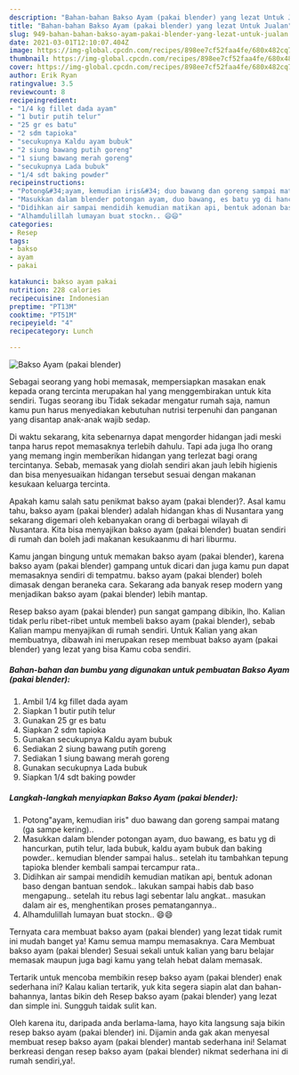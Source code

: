 ```yaml
---
description: "Bahan-bahan Bakso Ayam (pakai blender) yang lezat Untuk Jualan"
title: "Bahan-bahan Bakso Ayam (pakai blender) yang lezat Untuk Jualan"
slug: 949-bahan-bahan-bakso-ayam-pakai-blender-yang-lezat-untuk-jualan
date: 2021-03-01T12:10:07.404Z
image: https://img-global.cpcdn.com/recipes/898ee7cf52faa4fe/680x482cq70/bakso-ayam-pakai-blender-foto-resep-utama.jpg
thumbnail: https://img-global.cpcdn.com/recipes/898ee7cf52faa4fe/680x482cq70/bakso-ayam-pakai-blender-foto-resep-utama.jpg
cover: https://img-global.cpcdn.com/recipes/898ee7cf52faa4fe/680x482cq70/bakso-ayam-pakai-blender-foto-resep-utama.jpg
author: Erik Ryan
ratingvalue: 3.5
reviewcount: 8
recipeingredient:
- "1/4 kg fillet dada ayam"
- "1 butir putih telur"
- "25 gr es batu"
- "2 sdm tapioka"
- "secukupnya Kaldu ayam bubuk"
- "2 siung bawang putih goreng"
- "1 siung bawang merah goreng"
- "secukupnya Lada bubuk"
- "1/4 sdt baking powder"
recipeinstructions:
- "Potong&#34;ayam, kemudian iris&#34; duo bawang dan goreng sampai matang (ga sampe kering).."
- "Masukkan dalam blender potongan ayam, duo bawang, es batu yg di hancurkan, putih telur, lada bubuk, kaldu ayam bubuk dan baking powder.. kemudian blender sampai halus.. setelah itu tambahkan tepung tapioka blender kembali sampai tercampur rata.."
- "Didihkan air sampai mendidih kemudian matikan api, bentuk adonan baso dengan bantuan sendok.. lakukan sampai habis dab baso mengapung.. setelah itu rebus lagi sebentar lalu angkat.. masukan dalam air es, menghentikan proses pematangannya.."
- "Alhamdulillah lumayan buat stockn.. 😄😄"
categories:
- Resep
tags:
- bakso
- ayam
- pakai

katakunci: bakso ayam pakai 
nutrition: 228 calories
recipecuisine: Indonesian
preptime: "PT13M"
cooktime: "PT51M"
recipeyield: "4"
recipecategory: Lunch

---
```



![Bakso Ayam (pakai blender)](https://img-global.cpcdn.com/recipes/898ee7cf52faa4fe/680x482cq70/bakso-ayam-pakai-blender-foto-resep-utama.jpg)

Sebagai seorang yang hobi memasak, mempersiapkan masakan enak kepada orang tercinta merupakan hal yang menggembirakan untuk kita sendiri. Tugas seorang ibu Tidak sekadar mengatur rumah saja, namun kamu pun harus menyediakan kebutuhan nutrisi terpenuhi dan panganan yang disantap anak-anak wajib sedap.

Di waktu  sekarang, kita sebenarnya dapat mengorder hidangan jadi meski tanpa harus repot memasaknya terlebih dahulu. Tapi ada juga lho orang yang memang ingin memberikan hidangan yang terlezat bagi orang tercintanya. Sebab, memasak yang diolah sendiri akan jauh lebih higienis dan bisa menyesuaikan hidangan tersebut sesuai dengan makanan kesukaan keluarga tercinta. 



Apakah kamu salah satu penikmat bakso ayam (pakai blender)?. Asal kamu tahu, bakso ayam (pakai blender) adalah hidangan khas di Nusantara yang sekarang digemari oleh kebanyakan orang di berbagai wilayah di Nusantara. Kita bisa menyajikan bakso ayam (pakai blender) buatan sendiri di rumah dan boleh jadi makanan kesukaanmu di hari liburmu.

Kamu jangan bingung untuk memakan bakso ayam (pakai blender), karena bakso ayam (pakai blender) gampang untuk dicari dan juga kamu pun dapat memasaknya sendiri di tempatmu. bakso ayam (pakai blender) boleh dimasak dengan beraneka cara. Sekarang ada banyak resep modern yang menjadikan bakso ayam (pakai blender) lebih mantap.

Resep bakso ayam (pakai blender) pun sangat gampang dibikin, lho. Kalian tidak perlu ribet-ribet untuk membeli bakso ayam (pakai blender), sebab Kalian mampu menyajikan di rumah sendiri. Untuk Kalian yang akan membuatnya, dibawah ini merupakan resep membuat bakso ayam (pakai blender) yang lezat yang bisa Kamu coba sendiri.

<!--inarticleads1-->

##### Bahan-bahan dan bumbu yang digunakan untuk pembuatan Bakso Ayam (pakai blender):

1. Ambil 1/4 kg fillet dada ayam
1. Siapkan 1 butir putih telur
1. Gunakan 25 gr es batu
1. Siapkan 2 sdm tapioka
1. Gunakan secukupnya Kaldu ayam bubuk
1. Sediakan 2 siung bawang putih goreng
1. Sediakan 1 siung bawang merah goreng
1. Gunakan secukupnya Lada bubuk
1. Siapkan 1/4 sdt baking powder




<!--inarticleads2-->

##### Langkah-langkah menyiapkan Bakso Ayam (pakai blender):

1. Potong&#34;ayam, kemudian iris&#34; duo bawang dan goreng sampai matang (ga sampe kering)..
1. Masukkan dalam blender potongan ayam, duo bawang, es batu yg di hancurkan, putih telur, lada bubuk, kaldu ayam bubuk dan baking powder.. kemudian blender sampai halus.. setelah itu tambahkan tepung tapioka blender kembali sampai tercampur rata..
1. Didihkan air sampai mendidih kemudian matikan api, bentuk adonan baso dengan bantuan sendok.. lakukan sampai habis dab baso mengapung.. setelah itu rebus lagi sebentar lalu angkat.. masukan dalam air es, menghentikan proses pematangannya..
1. Alhamdulillah lumayan buat stockn.. 😄😄




Ternyata cara membuat bakso ayam (pakai blender) yang lezat tidak rumit ini mudah banget ya! Kamu semua mampu memasaknya. Cara Membuat bakso ayam (pakai blender) Sesuai sekali untuk kalian yang baru belajar memasak maupun juga bagi kamu yang telah hebat dalam memasak.

Tertarik untuk mencoba membikin resep bakso ayam (pakai blender) enak sederhana ini? Kalau kalian tertarik, yuk kita segera siapin alat dan bahan-bahannya, lantas bikin deh Resep bakso ayam (pakai blender) yang lezat dan simple ini. Sungguh taidak sulit kan. 

Oleh karena itu, daripada anda berlama-lama, hayo kita langsung saja bikin resep bakso ayam (pakai blender) ini. Dijamin anda gak akan menyesal membuat resep bakso ayam (pakai blender) mantab sederhana ini! Selamat berkreasi dengan resep bakso ayam (pakai blender) nikmat sederhana ini di rumah sendiri,ya!.

